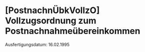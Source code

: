 # [PostnachnÜbkVollzO] Vollzugsordnung zum Postnachnahmeübereinkommen

Ausfertigungsdatum: 16.02.1995

 